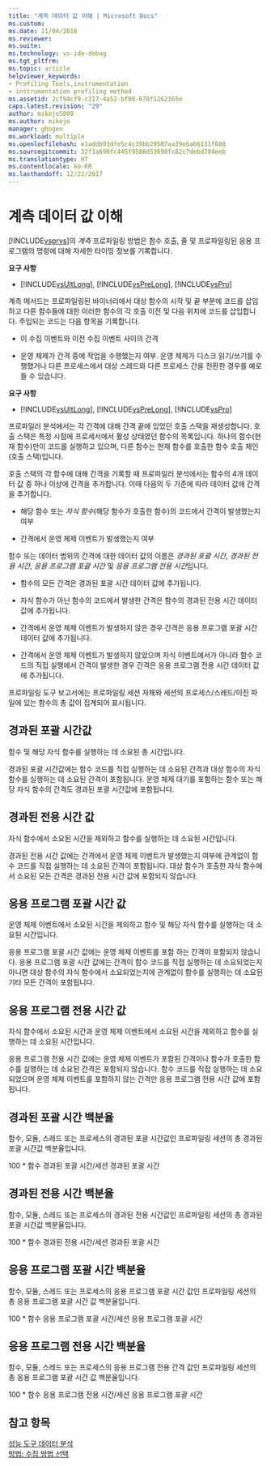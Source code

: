 ```yaml
---
title: "계측 데이터 값 이해 | Microsoft Docs"
ms.custom: 
ms.date: 11/04/2016
ms.reviewer: 
ms.suite: 
ms.technology: vs-ide-debug
ms.tgt_pltfrm: 
ms.topic: article
helpviewer_keywords:
- Profiling Tools,instrumentation
- instrumentation profiling method
ms.assetid: 2cf94cf9-c317-4a52-bf00-670f1262165e
caps.latest.revision: "29"
author: mikejo5000
ms.author: mikejo
manager: ghogen
ms.workload: multiple
ms.openlocfilehash: e1addb93dfe5c4c39bb29507aa39eba66131f888
ms.sourcegitcommit: 32f1a690fc445f9586d53698fc82c7debd784eeb
ms.translationtype: HT
ms.contentlocale: ko-KR
ms.lasthandoff: 12/22/2017
---
```

# <a name="understanding-instrumentation-data-values"></a>계측 데이터 값 이해
[!INCLUDE[vsprvs](../code-quality/includes/vsprvs_md.md)]의 *계측* 프로파일링 방법은 함수 호출, 줄 및 프로파일링된 응용 프로그램의 명령에 대해 자세한 타이밍 정보를 기록합니다.  
  
 **요구 사항**  
  
-   [!INCLUDE[vsUltLong](../code-quality/includes/vsultlong_md.md)], [!INCLUDE[vsPreLong](../code-quality/includes/vsprelong_md.md)], [!INCLUDE[vsPro](../code-quality/includes/vspro_md.md)]  
  
 계측 메서드는 프로파일링된 바이너리에서 대상 함수의 시작 및 끝 부분에 코드를 삽입하고 다른 함수들에 대한 이러한 함수의 각 호출 이전 및 다음 위치에 코드를 삽입합니다. 주입되는 코드는 다음 항목을 기록합니다.  
  
-   이 수집 이벤트와 이전 수집 이벤트 사이의 간격  
  
-   운영 체제가 간격 중에 작업을 수행했는지 여부. 운영 체제가 디스크 읽기/쓰기를 수행했거나 다른 프로세스에서 대상 스레드와 다른 프로세스 간을 전환한 경우를 예로 들 수 있습니다.  
  
 **요구 사항**  
  
-   [!INCLUDE[vsUltLong](../code-quality/includes/vsultlong_md.md)], [!INCLUDE[vsPreLong](../code-quality/includes/vsprelong_md.md)], [!INCLUDE[vsPro](../code-quality/includes/vspro_md.md)]  
  
 프로파일러 분석에서는 각 간격에 대해 간격 끝에 있었던 호출 스택을 재생성합니다. 호출 스택은 특정 시점에 프로세서에서 활성 상태였던 함수의 목록입니다. 하나의 함수(현재 함수)만이 코드를 실행하고 있으며, 다른 함수는 현재 함수를 호출한 함수 호출 체인(호출 스택)입니다.  
  
 호출 스택의 각 함수에 대해 간격을 기록할 때 프로파일러 분석에서는 함수의 4개 데이터 값 중 하나 이상에 간격을 추가합니다. 이때 다음의 두 기준에 따라 데이터 값에 간격을 추가합니다.  
  
-   해당 함수 또는 *자식 함수*(해당 함수가 호출한 함수)의 코드에서 간격이 발생했는지 여부  
  
-   간격에서 운영 체제 이벤트가 발생했는지 여부  
  
 함수 또는 데이터 범위의 간격에 대한 데이터 값의 이름은 *경과된 포괄 시간*, *경과된 전용 시간*, *응용 프로그램 포괄 시간* 및 *응용 프로그램 전용 시간*입니다.  
  
-   함수의 모든 간격은 경과된 포괄 시간 데이터 값에 추가됩니다.  
  
-   자식 함수가 아닌 함수의 코드에서 발생한 간격은 함수의 경과된 전용 시간 데이터 값에 추가됩니다.  
  
-   간격에서 운영 체제 이벤트가 발생하지 않은 경우 간격은 응용 프로그램 포괄 시간 데이터 값에 추가됩니다.  
  
-   간격에서 운영 체제 이벤트가 발생하지 않았으며 자식 이벤트에서가 아니라 함수 코드의 직접 실행에서 간격이 발생한 경우 간격은 응용 프로그램 전용 시간 데이터 값에 추가됩니다.  
  
 프로파일링 도구 보고서에는 프로파일링 세션 자체와 세션의 프로세스/스레드/이진 파일에 있는 함수의 총 값이 집계되어 표시됩니다.  
  
## <a name="elapsed-inclusive-values"></a>경과된 포괄 시간값  
 함수 및 해당 자식 함수를 실행하는 데 소요된 총 시간입니다.  
  
 경과된 포괄 시간값에는 함수 코드를 직접 실행하는 데 소요된 간격과 대상 함수의 자식 함수를 실행하는 데 소요된 간격이 포함됩니다. 운영 체제 대기를 포함하는 함수 또는 해당 자식 함수의 간격도 경과된 포괄 시간값에 포함됩니다.  
  
## <a name="elapsed-exclusive-values"></a>경과된 전용 시간 값  
 자식 함수에서 소요된 시간을 제외하고 함수를 실행하는 데 소요된 시간입니다.  
  
 경과된 전용 시간 값에는 간격에서 운영 체제 이벤트가 발생했는지 여부에 관계없이 함수 코드를 직접 실행하는 데 소요된 간격이 포함됩니다. 대상 함수가 호출한 자식 함수에서 소요된 모든 간격은 경과된 전용 시간 값에 포함되지 않습니다.  
  
## <a name="application-inclusive-values"></a>응용 프로그램 포괄 시간 값  
 운영 체제 이벤트에서 소요된 시간을 제외하고 함수 및 해당 자식 함수를 실행하는 데 소요된 시간입니다.  
  
 응용 프로그램 포괄 시간 값에는 운영 체제 이벤트를 포함 하는 간격이 포함되지 않습니다. 응용 프로그램 포괄 시간 값에는 간격이 함수 코드를 직접 실행하는 데 소요되었는지 아니면 대상 함수의 자식 함수에서 소요되었는지에 관계없이 함수를 실행하는 데 소요된 기타 모든 간격이 포함됩니다.  
  
## <a name="application-exclusive-values"></a>응용 프로그램 전용 시간 값  
 자식 함수에서 소요된 시간과 운영 체제 이벤트에서 소요된 시간을 제외하고 함수를 실행하는 데 소요된 시간입니다.  
  
 응용 프로그램 전용 시간 값에는 운영 체제 이벤트가 포함된 간격이나 함수가 호출한 함수를 실행하는 데 소요된 간격은 포함되지 않습니다. 함수 코드를 직접 실행하는 데 소요되었으며 운영 체제 이벤트를 포함하지 않는 간격만 응용 프로그램 전용 시간 값에 포함됩니다.  
  
## <a name="elapsed-inclusive-percent"></a>경과된 포괄 시간 백분율  
 함수, 모듈, 스레드 또는 프로세스의 경과된 포괄 시간값인 프로파일링 세션의 총 경과된 포괄 시간값 백분율입니다.  
  
 100 * 함수 경과된 포괄 시간/세션 경과된 포괄 시간  
  
## <a name="elapsed-exclusive-percent"></a>경과된 전용 시간 백분율  
 함수, 모듈, 스레드 또는 프로세스의 경과된 전용 시간값인 프로파일링 세션의 총 경과된 포괄 시간값 백분율입니다.  
  
 100 * 함수 경과된 전용 시간/세션 경과된 포괄 시간  
  
## <a name="application-inclusive-percent"></a>응용 프로그램 포괄 시간 백분율  
 함수, 모듈, 스레드 또는 프로세스의 응용 프로그램 포괄 시간 값인 프로파일링 세션의 총 응용 프로그램 포괄 시간 값 백분율입니다.  
  
 100 * 함수 응용 프로그램 포괄 시간/세션 응용 프로그램 포괄 시간  
  
## <a name="application-exclusive-percent"></a>응용 프로그램 전용 시간 백분율  
 함수, 모듈, 스레드 또는 프로세스의 응용 프로그램 전용 간격 값인 프로파일링 세션의 총 응용 프로그램 포괄 시간 값 백분율입니다.  
  
 100 * 함수 응용 프로그램 전용 시간/세션 응용 프로그램 포괄 시간  
  
## <a name="see-also"></a>참고 항목  
 [성능 도구 데이터 분석](../profiling/analyzing-performance-tools-data.md)   
 [방법: 수집 방법 선택](../profiling/how-to-choose-collection-methods.md)